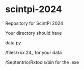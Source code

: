 # scintpi-2024
Repository for ScintPi 2024


Your directory should have

data.py

/files/xxx.24_ for your data

/Septentrio/Rxtools/bin for the .exe

